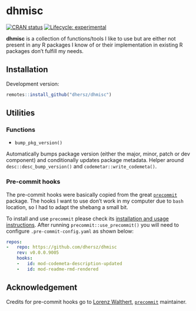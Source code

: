
# dhmisc

[![CRAN
status](https://www.r-pkg.org/badges/version/dhmisc)](https://CRAN.R-project.org/package=dhmisc)
[![Lifecycle:
experimental](https://img.shields.io/badge/lifecycle-experimental-orange.svg)](https://www.tidyverse.org/lifecycle/#experimental)

**dhmisc** is a collection of functions/tools I like to use but are
either not present in any R packages I know of or their implementation
in existing R packages don’t fulfill my needs.

## Installation

Development version:

``` r
remotes::install_github("dhersz/dhmisc")
```

## Utilities

### Functions

  - `bump_pkg_version()`

Automatically bumps package version (either the major, minor, patch or
dev component) and conditionally updates package metadata. Helper around
`desc::desc_bump_version()` and `codemetar::write_codemeta()`.

### Pre-commit hooks

The pre-commit hooks were basically copied from the great
[`precommit`](https://github.com/lorenzwalthert/precommit) package. The
hooks I want to use don’t work in my computer due to `bash` location, so
I had to adapt the shebang a small bit.

To install and use `precommit` please check its [installation and usage
instructions](https://github.com/lorenzwalthert/precommit#installation).
After running `precommit::use_precommit()` you will need to configure
`.pre-commit-config.yaml` as shown below:

``` yaml
repos:
-   repo: https://github.com/dhersz/dhmisc
    rev: v0.0.0.9005
    hooks:
    -   id: mod-codemeta-description-updated
    -   id: mod-readme-rmd-rendered
```

## Acknowledgement

Credits for pre-commit hooks go to [Lorenz
Walthert](https://github.com/lorenzwalthert),
[`precommit`](https://github.com/lorenzwalthert/precommit) maintainer.
